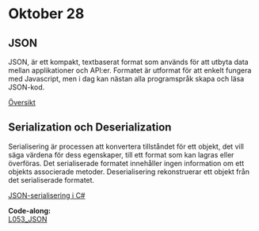 # Oktober 28

## JSON

JSON, är ett kompakt, textbaserat format som används för att utbyta data mellan applikationer och API:er. Formatet är utformat för att enkelt fungera med Javascript, men i dag kan nästan alla programspråk skapa och läsa JSON-kod.

[Översikt](https://www.json.org/json-en.html)

## Serialization och Deserialization

Serialisering är processen att konvertera tillståndet för ett objekt, det vill säga värdena för dess egenskaper, till ett format som kan lagras eller överföras. Det serialiserade formatet innehåller ingen information om ett objekts associerade metoder. Deserialisering rekonstruerar ett objekt från det serialiserade formatet.

[JSON-serialisering i C#](https://learn.microsoft.com/en-us/dotnet/standard/serialization/system-text-json/how-to)

**Code-along:**  
[L053_JSON](https://github.com/everyloop/NET24-Csharp/blob/master/Code-alongs/L053_JSON/Program.cs)  